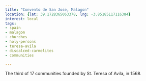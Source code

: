 ```yaml
---
title: "Convento de San Jose, Malagon"
location: {lat: 39.1728365063378, lng: -3.85185117116384}
interest: local
tags:
- spain
- malagon
- churches
- holy-persons
- teresa-avila
- discalced-carmelites
- communities

---
```



The third of 17 communities founded by St. Teresa of Avila, in 1568.


